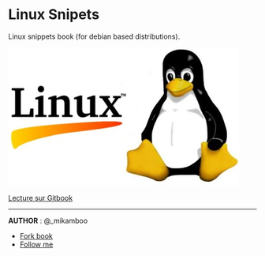 # Linux Snipets

Linux snippets book (for debian based distributions). 

![](Linux-Logo.jpg)

[Lecture sur Gitbook](http://mikamboo.gitbooks.io/linux-snipets-book/content/)

___

__AUTHOR__ : @_mikamboo

* [Fork book](https://github.com/mikamboo) 
* [Follow me](https://twitter.com/_mikamboo)
